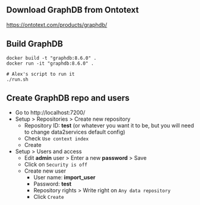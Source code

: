 ## Download GraphDB from Ontotext

https://ontotext.com/products/graphdb/



## Build GraphDB

```shell
docker build -t "graphdb:8.6.0" .
docker run -it "graphdb:8.6.0" .

# Alex's script to run it
./run.sh
```



## Create GraphDB repo and users

- Go to http://localhost:7200/
- Setup > Repositories > Create new repository
  - Repository ID: **test** (or whatever you want it to be, but you will need to change data2services default config)
  - Check `Use context index`
  - Create
- Setup > Users and access
  - Edit **admin** user > Enter a new **password** > Save
  - Click on `Security is off` 
  - Create new user
    - User name: **import_user**
    - Password: **test**
    - Repository rights > Write right on `Any data repository`
    - Click `Create`

